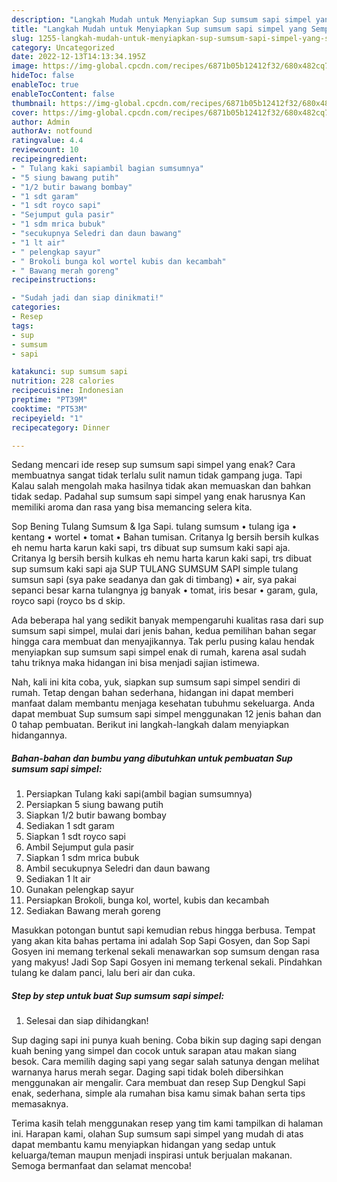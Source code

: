 ```yaml
---
description: "Langkah Mudah untuk Menyiapkan Sup sumsum sapi simpel yang Sempurna "
title: "Langkah Mudah untuk Menyiapkan Sup sumsum sapi simpel yang Sempurna "
slug: 1255-langkah-mudah-untuk-menyiapkan-sup-sumsum-sapi-simpel-yang-sempurna
category: Uncategorized
date: 2022-12-13T14:13:34.195Z
image: https://img-global.cpcdn.com/recipes/6871b05b12412f32/680x482cq70/sup-sumsum-sapi-simpel-foto-resep-utama.jpg
hideToc: false
enableToc: true
enableTocContent: false
thumbnail: https://img-global.cpcdn.com/recipes/6871b05b12412f32/680x482cq70/sup-sumsum-sapi-simpel-foto-resep-utama.jpg
cover: https://img-global.cpcdn.com/recipes/6871b05b12412f32/680x482cq70/sup-sumsum-sapi-simpel-foto-resep-utama.jpg
author: Admin
authorAv: notfound
ratingvalue: 4.4
reviewcount: 10
recipeingredient:
- " Tulang kaki sapiambil bagian sumsumnya"
- "5 siung bawang putih"
- "1/2 butir bawang bombay"
- "1 sdt garam"
- "1 sdt royco sapi"
- "Sejumput gula pasir"
- "1 sdm mrica bubuk"
- "secukupnya Seledri dan daun bawang"
- "1 lt air"
- " pelengkap sayur"
- " Brokoli bunga kol wortel kubis dan kecambah"
- " Bawang merah goreng"
recipeinstructions:

- "Sudah jadi dan siap dinikmati!"
categories:
- Resep
tags:
- sup
- sumsum
- sapi

katakunci: sup sumsum sapi 
nutrition: 228 calories
recipecuisine: Indonesian
preptime: "PT39M"
cooktime: "PT53M"
recipeyield: "1"
recipecategory: Dinner

---
```



Sedang mencari ide resep sup sumsum sapi simpel yang enak? Cara membuatnya sangat tidak terlalu sulit namun tidak gampang juga. Tapi Kalau salah mengolah maka hasilnya tidak akan memuaskan dan bahkan tidak sedap. Padahal sup sumsum sapi simpel yang enak harusnya Kan memiliki aroma dan rasa yang bisa memancing selera kita.


Sop Bening Tulang Sumsum &amp; Iga Sapi. tulang sumsum • tulang iga • kentang • wortel • tomat • Bahan tumisan. Critanya lg bersih bersih kulkas eh nemu harta karun kaki sapi, trs dibuat sup sumsum kaki sapi aja. Critanya lg bersih bersih kulkas eh nemu harta karun kaki sapi, trs dibuat sup sumsum kaki sapi aja SUP TULANG SUMSUM SAPI simple tulang sumsun sapi (sya pake seadanya dan gak di timbang) • air, sya pakai sepanci besar karna tulangnya jg banyak • tomat, iris besar • garam, gula, royco sapi (royco bs d skip.

Ada beberapa hal yang sedikit banyak mempengaruhi kualitas rasa dari sup sumsum sapi simpel, mulai dari jenis bahan, kedua pemilihan bahan segar hingga cara membuat dan menyajikannya. Tak perlu pusing kalau hendak menyiapkan sup sumsum sapi simpel enak di rumah, karena asal sudah tahu triknya maka hidangan ini bisa menjadi sajian istimewa.


Nah, kali ini kita coba, yuk, siapkan sup sumsum sapi simpel sendiri di rumah. Tetap dengan bahan sederhana, hidangan ini dapat memberi manfaat dalam membantu menjaga kesehatan tubuhmu sekeluarga. Anda dapat membuat Sup sumsum sapi simpel menggunakan 12 jenis bahan dan 0 tahap pembuatan. Berikut ini langkah-langkah dalam menyiapkan hidangannya.

<!--inarticleads1-->

##### Bahan-bahan dan bumbu yang dibutuhkan untuk pembuatan Sup sumsum sapi simpel:

1. Persiapkan  Tulang kaki sapi(ambil bagian sumsumnya)
1. Persiapkan 5 siung bawang putih
1. Siapkan 1/2 butir bawang bombay
1. Sediakan 1 sdt garam
1. Siapkan 1 sdt royco sapi
1. Ambil Sejumput gula pasir
1. Siapkan 1 sdm mrica bubuk
1. Ambil secukupnya Seledri dan daun bawang
1. Sediakan 1 lt air
1. Gunakan  pelengkap sayur
1. Persiapkan  Brokoli, bunga kol, wortel, kubis dan kecambah
1. Sediakan  Bawang merah goreng


Masukkan potongan buntut sapi kemudian rebus hingga berbusa. Tempat yang akan kita bahas pertama ini adalah Sop Sapi Gosyen, dan Sop Sapi Gosyen ini memang terkenal sekali menawarkan sop sumsum dengan rasa yang makyus! Jadi Sop Sapi Gosyen ini memang terkenal sekali. Pindahkan tulang ke dalam panci, lalu beri air dan cuka. 

<!--inarticleads2-->

##### Step by step untuk buat Sup sumsum sapi simpel:


1. Selesai dan siap dihidangkan!

Sup daging sapi ini punya kuah bening. Coba bikin sup daging sapi dengan kuah bening yang simpel dan cocok untuk sarapan atau makan siang besok. Cara memilih daging sapi yang segar salah satunya dengan melihat warnanya harus merah segar. Daging sapi tidak boleh dibersihkan menggunakan air mengalir. Cara membuat dan resep Sup Dengkul Sapi enak, sederhana, simple ala rumahan bisa kamu simak bahan serta tips memasaknya. 

Terima kasih telah menggunakan resep yang tim kami tampilkan di halaman ini. Harapan kami, olahan Sup sumsum sapi simpel yang mudah di atas dapat membantu kamu menyiapkan hidangan yang sedap untuk keluarga/teman maupun menjadi inspirasi untuk berjualan makanan. Semoga bermanfaat dan selamat mencoba!
